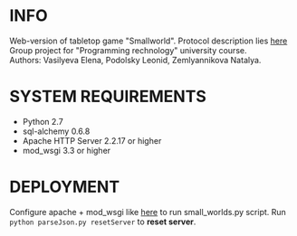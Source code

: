 INFO
========

Web-version of tabletop game "Smallworld". Protocol description lies [here][ref2]
Group project for "Programming rechnology" university course.  
Authors: Vasilyeva Elena, Podolsky Leonid, Zemlyannikova Natalya.

SYSTEM REQUIREMENTS
========
 
* Python 2.7
* sql-alchemy 0.6.8
* Apache HTTP Server 2.2.17 or higher
* mod_wsgi 3.3 or higher

DEPLOYMENT
=========

Configure apache + mod_wsgi like [here][ref] to run small_worlds.py script. Run `python parseJson.py resetServer` to **reset server**.


[ref]: http://code.google.com/p/modwsgi/wiki/QuickConfigurationGuide
[ref2]: https://github.com/vkevroletin/web-game-doc
